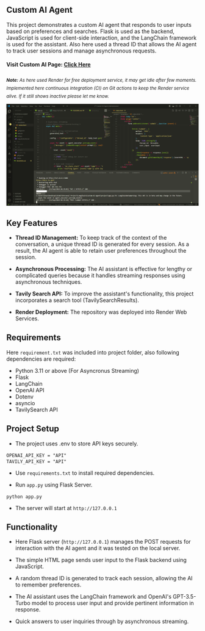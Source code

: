 ## Custom AI Agent

This project demonstrates a custom AI agent that responds to user inputs based on preferences and searches. Flask is used as the backend, JavaScript is used for client-side interaction, and the LangChain framework is used for the assistant. Also here used a thread ID that allows the AI agent to track user sessions and manage asynchronous requests.

#### Visit Custom AI Page: [Click Here](https://custom-ai-agent.onrender.com)

_<sub>**Note:** As here used Render for free deployment service, it may get idle after few moments. Implemented here continuous integration (CI) on Git actions to keep the Render service alive. If it still shows inactive please let me know.</sub>_<br>

![screenshot](screenshot.png)

## Key Features

- **Thread ID Management:** To keep track of the context of the conversation, a unique thread ID is generated for every session. As a result, the AI agent is able to retain user preferences throughout the session.

- **Asynchronous Processing:** The AI assistant is effective for lengthy or complicated queries because it handles streaming responses using asynchronous techniques.

- **Tavily Search API:** To improve the assistant's functionality, this project incorporates a search tool (TavilySearchResults).

- **Render Deployment:** The repository was deployed into Render Web Services.

## Requirements

Here `requirement.txt` was included into project folder, also following dependencies are required:

- Python 3.11 or above (For Asyncronus Streaming)
- Flask
- LangChain
- OpenAI API
- Dotenv
- asyncio
- TavilySearch API

## Project Setup

- The project uses .env to store API keys securely.

```
OPENAI_API_KEY = "API"
TAVILY_API_KEY = "API"
```

- Use `requirements.txt` to install required dependencies.

- Run `app.py` using Flask Server.

```
python app.py
```

- The server will start at `http://127.0.0.1`

## Functionality

- Here Flask server (`http://127.0.0.1`) manages the POST requests for interaction with the AI agent and it was tested on the local server.

- The simple HTML page sends user input to the Flask backend using JavaScript.

- A random thread ID is generated to track each session, allowing the AI to remember preferences.

- The AI assistant uses the LangChain framework and OpenAI's GPT-3.5-Turbo model to process user input and provide pertinent information in response.

- Quick answers to user inquiries through by asynchronous streaming.
